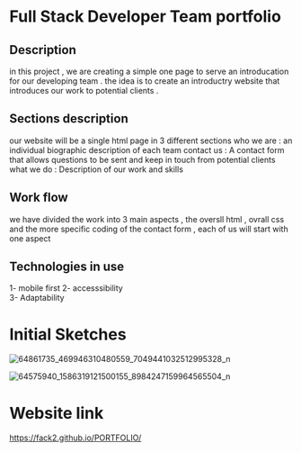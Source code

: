 

 # Full Stack Developer Team portfolio 
 
## Description

in this project , we are creating a simple one page to serve an introducation for our developing team . the idea is to create an introductry website that introduces our work to potential clients . 

## Sections description 
our website will be a single html page in 3 different sections 
who we are : an individual biographic description of each team 
contact us : A contact form that allows questions to be sent and keep in touch from potential clients 
what we do :  Description of our work and skills 

## Work flow 
we have divided  the work into 3 main aspects , the oversll html , ovrall css and the more specific coding of the contact form , each of us will start with one aspect 


## Technologies in use 
 
1- mobile first 
2- accesssibility  
3- Adaptability

# Initial Sketches 

![64861735_469946310480559_7049441032512995328_n](https://user-images.githubusercontent.com/46847635/59662909-961bf200-91b6-11e9-9ef3-7351f8d6c609.jpg)


![64575940_1586319121500155_8984247159964565504_n](https://user-images.githubusercontent.com/46847635/59662728-2dcd1080-91b6-11e9-982e-0bc94f39c9dd.jpg)

# Website link 

https://fack2.github.io/PORTFOLIO/
